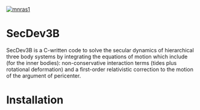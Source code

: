 [![mnras1](https://img.shields.io/badge/MNRAS-10.1093/mnras/stz370-blue.svg)](https://academic.oup.com/mnras/article-abstract/485/1/522/5307896)
# SecDev3B 

SecDev3B is a C-written code to solve the secular dynamics of hierarchical three body systems by integrating the equations of motion which include (for the inner bodies): non-conservative interaction terms (tides plus rotational deformation) and a first-order relativistic correction to the motion of the argument of pericenter. 

# Installation





